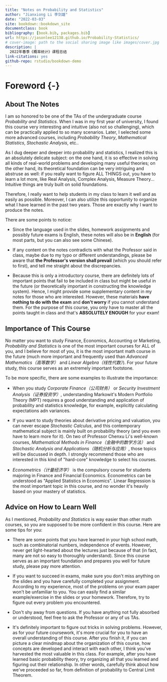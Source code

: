 ```yaml
--- 
title: "Notes on Probability and Statistics"
author: "Jianxiong Li 李剑雄"
date: "2022-03-03"
site: bookdown::bookdown_site
documentclass: book
bibliography: [book.bib, packages.bib]
url: https://jasonlee12138.github.io/Probability-Statistics/
# cover-image: path to the social sharing image like images/cover.jpg
description: |
  2022年春季《概率统计》课程总结
link-citations: yes
github-repo: rstudio/bookdown-demo
---
```


# Foreword {-}

## About The Notes

I am so honored to be one of the TAs of the undergraduate course *Probability and Statistics*. When I was in my first year of university, I found this course very interesting and intuitive (also not so challenging), which can be practically applied to so many scenarios. Later, I selected some more advanced courses, including *Probability Theory*, *Mathematical Statistics*, *Stochastic Analysis*, etc.. 

As I dug deeper and deeper into probability and statistics, I realized this is an absolutely delicate subject: on the one hand, it is so effective in solving all kinds of real-world problems and developing many useful theories; on the other hand, its theoretical foundation can be very intriguing and abstruse as well: if you really want to figure ALL THINGS out, you have to learn a lot more, like Real Analysis, Complex Analysis, Measure Theory... Intuitive things are truly built on solid foundations.

Therefore, I really want to help students in my class to learn it well and as easily as possible. Moreover, I can also utilize this opportunity to organize what I have learned in the past two years. Those are exactly why I want to produce the notes. 

There are some points to notice:

- Since the language used in the slides, homework assignments and possibly future exams is English, these notes will also be in **English** (for most parts, but you can also see some Chinese).

- If any content on the notes contradicts with what the Professor said in class, maybe due to my typo or different understandings, please be aware that **the Professor's version shall prevail** (which you should refer to first), and tell me straight about the discrepancies.

- Because this is only a introductory course, there are definitely lots of important points that fail to be included in class but might be useful in the future (or theoretically important in constructing the knowledge system). Hence, I might provide some supplementary content in my notes for those who are interested. However, these materials **have nothing to do with the exam** and **don't worry** if you cannot understand them. For the purpose of this course, you only have to master all the points taught in class and that's **ABSOLUTELY ENOUGH** for your exam!


## Importance of This Course

No matter you want to study Finance, Economics, Accounting or Marketing, *Probability and Statistics* is one of the most important courses for ALL of you, and I believe for most of you, it is the most important math course in the future (much more important and frequently used than *Advanced Mathematics（高等数学）* and *Linear Algebra（线性代数）*). For your future study, this course serves as an extremely important footstone.

To be more specific, there are some examples to illustrate the importance:

- When you study *Corporate Finance（公司财务）* or *Security Investment Analysis（证券投资学）*, understanding Markowit's Modern Portfolio Theory (MPT) requires a good understanding and application of probability and statistics knowledge, for example, explicitly calculating expectations adn variances.

- If you want to study theories about derivative pricing and valuation, you can never escape *Stochastic Calculus*, and this contemporary mathematical subject is mainly built on probability theory (and you even have to learn more for it). On two of Professor Chenxu Li's well-known courses, *Mathematical Methods in Finance（金融中的数学方法）* and *Stochastic Analysis and Applications（随机分析与应用）*, those topics will be discussed in depth. I strongly recommend those who are interested in this kind of "hard-core" knowledge to select his courses.

- *Econometrics（计量经济学）* is the compulsory course for students majoring in Finance and Financial Economics. Econometrics can be understood as "Applied Statistics in Economics". Linear Regression is the most important topic in this course, and no wonder it's heavily based on your mastery of statistics. 


## Advice on How to Learn Well

As I mentioned, *Probability and Statistics* is way easier than other math courses, so you are supposed to be more confident in this course. Here are some tips for you:

- There are some points that you have learned in your high school math, such as combinatorial numbers, independence of events. However, never get light-hearted about the lectures just because of that (in fact, many are not so easy to thoroughly understand). Since this course serves as an important foundation and prepares you well for future study, please pay more attention.

- If you want to succeed in exams, make sure you don't miss anything on the slides and you have carefully completed your assignment. According to my experience, most of the problems on your exam paper won't be unfamiliar to you. You can easily find a similar example/exercise in the slides or your homework. Therefore, try to figure out every problem you encountered.

- Don't shy away from questions. If you have anything not fully absorbed or understood, feel free to ask the Professor or any of us TAs. 

- It's definitely important to figure out tricks in solving problems. However, as for your future coursework, it's more crucial for you to have an overall understanding of this course. After you finish it, if you can picture a clear mindmap about the organization of this course, how concepts are developed and interact with each other, I think you've harvested the most valuable in this class. For example, after you have learned basic probability theory, try organizing all that you learned and figuring out their relationship. In other words, carefully think about how we've proceeded so far, from definition of probability to Central Limit Theorem.
